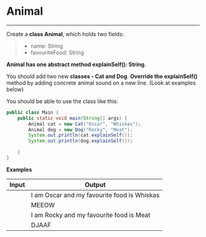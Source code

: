 # **Animal**
************

Create a **class Animal**, which holds two fields:

   > - name: String
   > - favouriteFood: String
    
**Animal has one abstract method explainSelf\(): String**.

You should add two new **classes - Cat and Dog**. **Override the explainSelf\()** method by adding concrete animal sound on a new line. \(Look at examples below)

You should be able to use the class like this:

````java
public class Main {
    public static void main(String[] args) {
        Animal cat = new Cat("Oscar", "Whiskas");
        Animal dog = new Dog("Rocky", "Meat");
        System.out.println(cat.explainSelf());
        System.out.println(dog.explainSelf());

    }
}
````

**Examples**

| Input	| Output |
| --- | --- |
|| I am Oscar and my favourite food is Whiskas |
|| MEEOW |
|| I am Rocky and my favourite food is Meat |
|| DJAAF |


